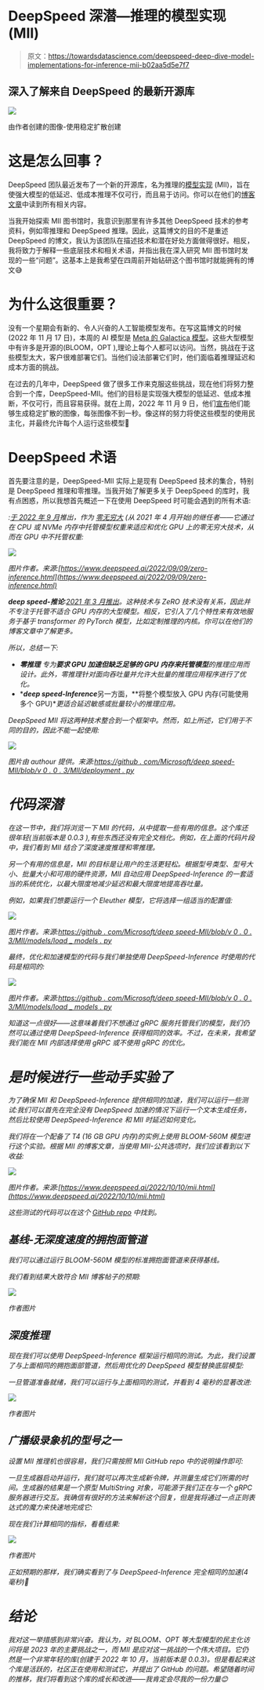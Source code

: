 # DeepSpeed 深潜—推理的模型实现(MII)

> 原文：<https://towardsdatascience.com/deepspeed-deep-dive-model-implementations-for-inference-mii-b02aa5d5e7f7>

## 深入了解来自 DeepSpeed 的最新开源库

![](img/c8de2742122cbe5fcc3d3125f59354a8.png)

由作者创建的图像-使用稳定扩散创建

# 这是怎么回事？

DeepSpeed 团队最近发布了一个新的开源库，名为推理的[模型实现](https://github.com/microsoft/DeepSpeed-MII) (MII)，旨在使强大模型的低延迟、低成本推理不仅可行，而且易于访问。你可以在他们的[博客文章](https://www.deepspeed.ai/2022/10/10/mii.html)中读到所有相关内容。

当我开始探索 MII 图书馆时，我意识到那里有许多其他 DeepSpeed 技术的参考资料，例如零推理和 DeepSpeed 推理。因此，这篇博文的目的不是重述 DeepSpeed 的博文，我认为该团队在描述技术和潜在好处方面做得很好。相反，我将致力于解释一些底层技术和相关术语，并指出我在深入研究 MII 图书馆时发现的一些“问题”。这基本上是我希望在四周前开始钻研这个图书馆时就能拥有的博文😅

# 为什么这很重要？

没有一个星期会有新的、令人兴奋的人工智能模型发布。在写这篇博文的时候(2022 年 11 月 17 日)，本周的 AI 模型是 [Meta 的 Galactica 模型](https://arxiv.org/abs/2211.09085v1)。这些大型模型中有许多是开源的(BLOOM，OPT ),理论上每个人都可以访问。当然，挑战在于这些模型太大，客户很难部署它们。当他们设法部署它们时，他们面临着推理延迟和成本方面的挑战。

在过去的几年中，DeepSpeed 做了很多工作来克服这些挑战，现在他们将努力整合到一个库，DeepSpeed-MII。他们的目标是实现强大模型的低延迟、低成本推断，不仅可行，而且容易获得。就在上周，2022 年 11 月 9 日，他们[宣布](https://github.com/microsoft/DeepSpeed-MII/tree/main/examples/benchmark/txt2img)他们能够生成稳定扩散的图像，每张图像不到一秒。像这样的努力将使这些模型的使用民主化，并最终允许每个人运行这些模型🤗

# DeepSpeed 术语

首先要注意的是，DeepSpeed-MII 实际上是现有 DeepSpeed 技术的集合，特别是 DeepSpeed 推理和零推理。当我开始了解更多关于 DeepSpeed 的库时，我有点困惑，所以我想首先概述一下在使用 DeepSpeed 时可能会遇到的所有术语:

*:[于 2022 年 9 月](https://www.deepspeed.ai/2022/09/09/zero-inference.html)推出，作为 [*零无穷大*](https://www.microsoft.com/en-us/research/blog/zero-infinity-and-deepspeed-unlocking-unprecedented-model-scale-for-deep-learning-training/) (从 2021 年 4 月开始)的继任者——它通过在 CPU 或 NVMe 内存中托管模型权重来适应和优化 GPU 上的零无穷大技术，从而在 GPU 中不托管权重:*

*![](img/0882a9d6a6585ee11aaf835d4feb12a6.png)*

*图片作者。来源:[https://www.deepspeed.ai/2022/09/09/zero-inference.html](https://www.deepspeed.ai/2022/09/09/zero-inference.html)*

****deep speed-推论***:[2021 年 3 月推出](https://www.deepspeed.ai/2021/03/15/inference-kernel-optimization.html)。这种技术与 ZeRO 技术没有关系，因此并不专注于托管不适合 GPU 内存的大型模型。相反，它引入了几个特性来有效地服务于基于 transformer 的 PyTorch 模型，比如定制推理的内核。你可以在他们的博客文章中了解更多。*

*所以，总结一下:*

*   ****零推理*** 专为**要求 GPU 加速但缺乏足够的 GPU 内存来托管模型**的推理应用而设计。此外，零推理针对面向吞吐量并允许大批量的推理应用程序进行了优化。*
*   ****deep speed-Inference***另一方面，**将整个模型放入 GPU 内存(可能使用多个 GPU)**更适合延迟敏感或批量较小的推理应用。*

*DeepSpeed MII 将这两种技术整合到一个框架中。然而，如上所述，它们用于不同的目的，因此不能一起使用:*

*![](img/d5e4204a0339aed248f1b54c9a0c200d.png)*

*图片由 authour 提供。来源:[https://github . com/Microsoft/deep speed-MII/blob/v 0 . 0 . 3/MII/deployment . py](https://github.com/microsoft/DeepSpeed-MII/blob/v0.0.3/mii/deployment.py)*

# *代码深潜*

*在这一节中，我们将浏览一下 MII 的代码，从中提取一些有用的信息。这个库还很年轻(当前版本是 0.0.3 ),有些东西还没有完全文档化。例如，在上面的代码片段中，我们看到 MII 结合了深度速度推理和零推理。*

*另一个有用的信息是，MII 的目标是让用户的生活更轻松。根据型号类型、型号大小、批量大小和可用的硬件资源，MII 自动应用 DeepSpeed-Inference 的一套适当的系统优化，以最大限度地减少延迟和最大限度地提高吞吐量。*

*例如，如果我们想要运行一个 Eleuther 模型，它将选择一组适当的配置值:*

*![](img/dc354a2b2e0c041c31bd54493af4700f.png)*

*图片作者。来源:[https://github . com/Microsoft/deep speed-MII/blob/v 0 . 0 . 3/MII/models/load _ models . py](https://github.com/microsoft/DeepSpeed-MII/blob/v0.0.3/mii/models/load_models.py)*

*最终，优化和加速模型的代码与我们单独使用 DeepSpeed-Inference 时使用的代码是相同的:*

*![](img/83f566336b43197180fa3bf415ba7a93.png)*

*图片作者。来源:[https://github . com/Microsoft/deep speed-MII/blob/v 0 . 0 . 3/MII/models/load _ models . py](https://github.com/microsoft/DeepSpeed-MII/blob/v0.0.3/mii/models/load_models.py)*

*知道这一点很好——这意味着我们不想通过 gRPC 服务托管我们的模型，我们仍然可以通过使用 DeepSpeed-Inference 获得相同的效率。不过，在未来，我希望我们能在 MII 内部选择使用 gRPC 或不使用 gRPC 的优化。*

# *是时候进行一些动手实验了*

*为了确保 MII 和 DeepSpeed-Inference 提供相同的加速，我们可以运行一些测试:我们可以首先在完全没有 DeepSpeed 加速的情况下运行一个文本生成任务，然后比较使用 DeepSpeed-Inference 和 MII 时延迟如何变化。*

*我们将在一个配备了 T4 (16 GB GPU 内存)的实例上使用 BLOOM-560M 模型进行这个实验。根据 MII 的博客文章，当使用 MII-公共选项时，我们应该看到以下收益:*

*![](img/8453f4389875a5c7d4f72a908dd0d5e4.png)*

*图片作者。来源:[https://www.deepspeed.ai/2022/10/10/mii.html](https://www.deepspeed.ai/2022/10/10/mii.html)*

*这些测试的代码可以在这个 [GitHub repo](https://github.com/marshmellow77/ds-mii-deepdive) 中找到。*

## *基线-无深度速度的拥抱面管道*

*我们可以通过运行 BLOOM-560M 模型的标准拥抱面管道来获得基线。*

*我们看到结果大致符合 MII 博客帖子的预期:*

*![](img/da84a560e7257bd938f5b8ac2f61dcc2.png)*

*作者图片*

## *深度推理*

*现在我们可以使用 DeepSpeed-Inference 框架运行相同的测试。为此，我们设置了与上面相同的拥抱面部管道，然后用优化的 DeepSpeed 模型替换底层模型:*

*一旦管道准备就绪，我们可以运行与上面相同的测试，并看到 4 毫秒的显著改进:*

*![](img/d5f71ff8741cc6cfc65a204e2a6c84f1.png)*

*作者图片*

## *广播级录象机的型号之一*

*设置 MII 推理机也很容易，我们只需按照 MII GitHub repo 中的说明操作即可:*

*一旦生成器启动并运行，我们就可以再次生成新令牌，并测量生成它们所需的时间。生成器的结果是一个原型 MultiString 对象，可能源于我们正在与一个 gRPC 服务器进行交互。我确信有很好的方法来解析这个回复，但是我将通过一点正则表达式的魔力来快速地完成它:*

*现在我们计算相同的指标，看看结果:*

*![](img/57f4c7ca53e3e8298b2ccaae5d7a3775.png)*

*作者图片*

*正如预期的那样，我们确实看到了与 DeepSpeed-Inference 完全相同的加速(4 毫秒)🤗*

# *结论*

*我对这一举措感到非常兴奋。我认为，对 BLOOM、OPT 等大型模型的民主化访问将是 2023 年的主要挑战之一，而 MII 是应对这一挑战的一个伟大项目。它仍然是一个非常年轻的库(创建于 2022 年 10 月，当前版本是 0.0.3)。但是看起来这个库是活跃的，社区正在使用和测试它，并提出了 GitHub 的问题。希望随着时间的推移，我们将看到这个库的成长和改进——我肯定会尽我的一份力量😊*
